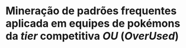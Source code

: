 # Mineração de padrões frequentes aplicada em equipes de pokémons da _tier_ competitiva _OU_ (_OverUsed_)

